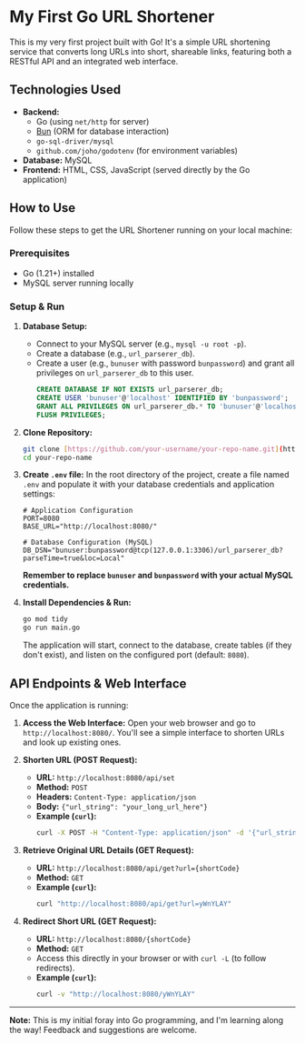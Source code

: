 # My First Go URL Shortener

This is my very first project built with Go! It's a simple URL shortening service that converts long URLs into short, shareable links, featuring both a RESTful API and an integrated web interface.

## Technologies Used

* **Backend:**
    * Go (using `net/http` for server)
    * [Bun](https://bun.uptrace.dev/) (ORM for database interaction)
    * `go-sql-driver/mysql`
    * `github.com/joho/godotenv` (for environment variables)
* **Database:** MySQL
* **Frontend:** HTML, CSS, JavaScript (served directly by the Go application)

## How to Use

Follow these steps to get the URL Shortener running on your local machine:

### Prerequisites

* Go (1.21+) installed
* MySQL server running locally

### Setup & Run

1.  **Database Setup:**
    * Connect to your MySQL server (e.g., `mysql -u root -p`).
    * Create a database (e.g., `url_parserer_db`).
    * Create a user (e.g., `bunuser` with password `bunpassword`) and grant all privileges on `url_parserer_db` to this user.
        ```sql
        CREATE DATABASE IF NOT EXISTS url_parserer_db;
        CREATE USER 'bunuser'@'localhost' IDENTIFIED BY 'bunpassword';
        GRANT ALL PRIVILEGES ON url_parserer_db.* TO 'bunuser'@'localhost';
        FLUSH PRIVILEGES;
        ```

2.  **Clone Repository:**
    ```bash
    git clone [https://github.com/your-username/your-repo-name.git](https://github.com/your-username/your-repo-name.git) # Replace with your actual repo
    cd your-repo-name
    ```

3.  **Create `.env` file:**
    In the root directory of the project, create a file named `.env` and populate it with your database credentials and application settings:
    ```dotenv
    # Application Configuration
    PORT=8080
    BASE_URL="http://localhost:8080/"

    # Database Configuration (MySQL)
    DB_DSN="bunuser:bunpassword@tcp(127.0.0.1:3306)/url_parserer_db?parseTime=true&loc=Local"
    ```
    **Remember to replace `bunuser` and `bunpassword` with your actual MySQL credentials.**

4.  **Install Dependencies & Run:**
    ```bash
    go mod tidy
    go run main.go
    ```
    The application will start, connect to the database, create tables (if they don't exist), and listen on the configured port (default: `8080`).

## API Endpoints & Web Interface

Once the application is running:

1.  **Access the Web Interface:**
    Open your web browser and go to `http://localhost:8080/`. You'll see a simple interface to shorten URLs and look up existing ones.

2.  **Shorten URL (POST Request):**
    * **URL:** `http://localhost:8080/api/set`
    * **Method:** `POST`
    * **Headers:** `Content-Type: application/json`
    * **Body:** `{"url_string": "your_long_url_here"}`
    * **Example (`curl`):**
        ```bash
        curl -X POST -H "Content-Type: application/json" -d '{"url_string": "[https://www.google.com](https://www.google.com)"}' http://localhost:8080/api/set
        ```

3.  **Retrieve Original URL Details (GET Request):**
    * **URL:** `http://localhost:8080/api/get?url={shortCode}`
    * **Method:** `GET`
    * **Example (`curl`):**
        ```bash
        curl "http://localhost:8080/api/get?url=yWnYLAY"
        ```

4.  **Redirect Short URL (GET Request):**
    * **URL:** `http://localhost:8080/{shortCode}`
    * **Method:** `GET`
    * Access this directly in your browser or with `curl -L` (to follow redirects).
    * **Example (`curl`):**
        ```bash
        curl -v "http://localhost:8080/yWnYLAY"
        ```

---
**Note:** This is my initial foray into Go programming, and I'm learning along the way! Feedback and suggestions are welcome.

